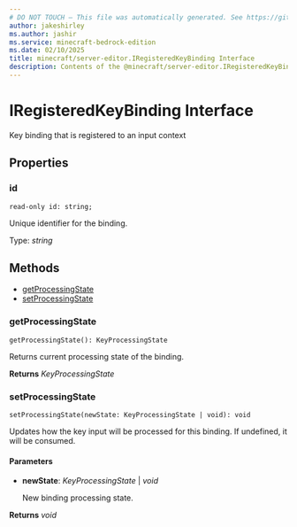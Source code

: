 ```yaml
---
# DO NOT TOUCH — This file was automatically generated. See https://github.com/mojang/minecraftapidocsgenerator to modify descriptions, examples, etc.
author: jakeshirley
ms.author: jashir
ms.service: minecraft-bedrock-edition
ms.date: 02/10/2025
title: minecraft/server-editor.IRegisteredKeyBinding Interface
description: Contents of the @minecraft/server-editor.IRegisteredKeyBinding class.
---
```

# IRegisteredKeyBinding Interface

Key binding that is registered to an input context

## Properties

### **id**
`read-only id: string;`

Unique identifier for the binding.

Type: *string*

## Methods
- [getProcessingState](#getprocessingstate)
- [setProcessingState](#setprocessingstate)

### **getProcessingState**
`
getProcessingState(): KeyProcessingState
`

Returns current processing state of the binding.

**Returns** *KeyProcessingState*

### **setProcessingState**
`
setProcessingState(newState: KeyProcessingState | void): void
`

Updates how the key input will be processed for this binding. If undefined, it will be consumed.

#### **Parameters**
- **newState**: *KeyProcessingState* | *void*
  
  New binding processing state.

**Returns** *void*

